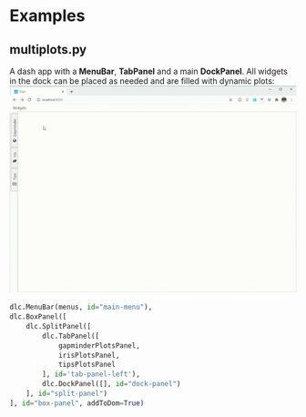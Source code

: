 # Examples


## multiplots.py
A dash app with a **MenuBar**, **TabPanel** and a main **DockPanel**.
All widgets in the dock can be placed as needed and are filled with dynamic plots:
![multiplots example](https://raw.githubusercontent.com/VK/dash-lumino-components/master/examples/multiplots.gif)
```python
dlc.MenuBar(menus, id="main-menu"),
dlc.BoxPanel([
    dlc.SplitPanel([
        dlc.TabPanel([
            gapminderPlotsPanel,
            irisPlotsPanel,
            tipsPlotsPanel
        ], id='tab-panel-left'),
        dlc.DockPanel([], id="dock-panel")
    ], id="split-panel")
], id="box-panel", addToDom=True)
```
